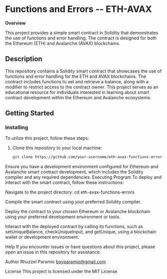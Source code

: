 # Functions and Errors -- ETH-AVAX

**Overview**

This project provides a simple smart contract in Solidity that demonstrates the use of functions and error handling. The contract is designed for both the Ethereum (ETH) and Avalanche (AVAX) blockchains.

## Description

This repository contains a Solidity smart contract that showcases the use of functions and error handling for the ETH and AVAX blockchains. The contract includes functions to set and retrieve a balance, along with a modifier to restrict access to the contract owner. This project serves as an educational resource for individuals interested in learning about smart contract development within the Ethereum and Avalanche ecosystems.

## Getting Started

### Installing

To utilize this project, follow these steps:

1. Clone this repository to your local machine:

   ```bash
   git clone https://github.com/your-username/eth-avax-functions-errors.git
Ensure you have a development environment configured for Ethereum and Avalanche smart contract development, which includes the Solidity compiler and any required dependencies.
Executing Program
To deploy and interact with the smart contract, follow these instructions:

Navigate to the project directory:
cd eth-avax-functions-errors

Compile the smart contract using your preferred Solidity compiler.

Deploy the contract to your chosen Ethereum or Avalanche blockchain using your preferred development environment or tools.

Interact with the deployed contract by calling its functions, such as setUniqueBalance, checkUniqueInput, and getUnique, using a blockchain wallet or development environment.

Help
If you encounter issues or have questions about this project, please open an issue in this repository for assistance.

Author
Rhuzzel Paramio
boyparamio@gmail.com

License
This project is licensed under the MIT License
